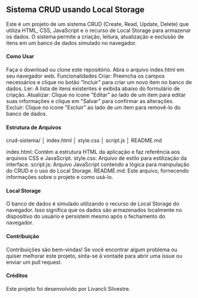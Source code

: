 ## Sistema CRUD usando Local Storage
Este é um projeto de um sistema CRUD (Create, Read, Update, Delete) que utiliza HTML, CSS, JavaScript e o recurso de Local Storage para armazenar os dados. O sistema permite a criação, leitura, atualização e exclusão de itens em um banco de dados simulado no navegador.

#### Como Usar
Faça o download ou clone este repositório.
Abra o arquivo index.html em seu navegador web.
Funcionalidades
Criar: Preencha os campos necessários e clique no botão "Incluir" para criar um novo item no banco de dados.
Ler: A lista de itens existentes é exibida abaixo do formulário de criação.
Atualizar: Clique no ícone "Editar" ao lado de um item para editar suas informações e clique em "Salvar" para confirmar as alterações.
Excluir: Clique no ícone "Excluir" ao lado de um item para removê-lo do banco de dados.

#### Estrutura de Arquivos

crud-sistema/
│   index.html
│   style.css
│   script.js
│   README.md

index.html: Contém a estrutura HTML da aplicação e faz referência aos arquivos CSS e JavaScript.
style.css: Arquivo de estilo para estilização da interface.
script.js: Arquivo JavaScript contendo a lógica para manipulação do CRUD e o uso do Local Storage.
README.md: Este arquivo, fornecendo informações sobre o projeto e como usá-lo.

#### Local Storage
O banco de dados é simulado utilizando o recurso de Local Storage do navegador. Isso significa que os dados são armazenados localmente no dispositivo do usuário e persistem mesmo após o fechamento do navegador.

#### Contribuição
Contribuições são bem-vindas! Se você encontrar algum problema ou quiser melhorar este projeto, sinta-se à vontade para abrir uma issue ou enviar um pull request.


#### Créditos
Este projeto foi desenvolvido por Livancli Silvestre.
